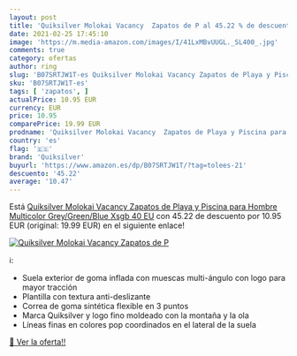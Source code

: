 ```yaml
---
layout: post
title: 'Quiksilver Molokai Vacancy  Zapatos de P al 45.22 % de descuento'
date: 2021-02-25 17:45:10
image: 'https://m.media-amazon.com/images/I/41LxMBvUUGL._SL400_.jpg'
comments: true
category: ofertas
author: ring
slug: 'B07SRTJW1T-es Quiksilver Molokai Vacancy Zapatos de Playa y Piscina para...'
sku: 'B07SRTJW1T-es'
tags: [ 'zapatos', ]
actualPrice: 10.95 EUR
currency: EUR
price: 10.95
comparePrice: 19.99 EUR
prodname: 'Quiksilver Molokai Vacancy  Zapatos de Playa y Piscina para Hombre  Multicolor  Grey/Green/Blue Xsgb   40 EU'
country: 'es'
flag: '🇪🇸'
brand: 'Quiksilver'
buyurl: 'https://www.amazon.es/dp/B07SRTJW1T/?tag=tolees-21'
descuento: '45.22'
average: '10.47'
---
```


Está [Quiksilver Molokai Vacancy  Zapatos de Playa y Piscina para Hombre  Multicolor  Grey/Green/Blue Xsgb   40 EU](https://www.amazon.es/dp/B07SRTJW1T/?tag=tolees-21) con 45.22 de descuento por 10.95 EUR (original: 19.99 EUR) en el siguiente enlace!

[![Quiksilver Molokai Vacancy  Zapatos de P](https://m.media-amazon.com/images/I/41LxMBvUUGL._SL400_.jpg)](https://www.amazon.es/dp/B07SRTJW1T/?tag=tolees-21)

ℹ️:

- Suela exterior de goma inflada con muescas multi-ángulo con logo para mayor tracción
- Plantilla con textura anti-deslizante
- Correa de goma sintética flexible en 3 puntos
- Marca Quiksilver y logo fino moldeado con la montaña y la ola
- Líneas finas en colores pop coordinados en el lateral de la suela

[🛒 Ver la oferta!!](https://www.amazon.es/dp/B07SRTJW1T/?tag=tolees-21)
